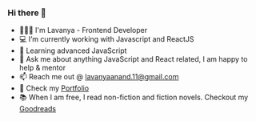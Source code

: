 ### Hi there 👋

- 👩🏻‍💻 I'm Lavanya - Frontend Developer
- 💻 I’m currently working with Javascript and ReactJS
- 🌱 Learning advanced JavaScript
- 💬 Ask me about anything JavaScript and React related, I am happy to help & mentor
- 📫 Reach me out @ lavanyaanand.11@gmail.com
- 💼 Check my [Portfolio](https://lavanyaan.vercel.app/)
- 📚 When I am free, I read non-fiction and fiction novels. Checkout my [Goodreads](https://www.goodreads.com/user/show/27868764-lavanya-anantha-narayanan)
